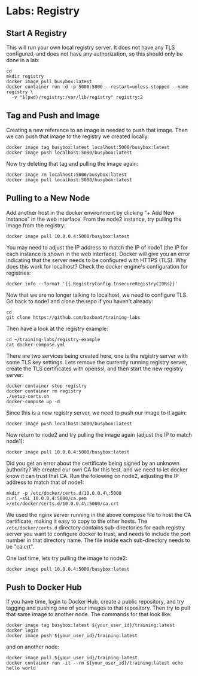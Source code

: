 # Labs: Registry

## Start A Registry

This will run your own local registry server. It does not have any TLS
configured, and does not have any authorization, so this should only
be done in a lab:

```
cd
mkdir registry
docker image pull busybox:latest
docker container run -d -p 5000:5000 --restart=unless-stopped --name registry \
  -v "$(pwd)/registry:/var/lib/registry" registry:2
```

## Tag and Push and Image

Creating a new reference to an image is needed to push that image. Then we can
push that image to the registry we created locally:

```
docker image tag busybox:latest localhost:5000/busybox:latest
docker image push localhost:5000/busybox:latest
```

Now try deleting that tag and pulling the image again:

```
docker image rm localhost:5000/busybox:latest
docker image pull localhost:5000/busybox:latest
```

## Pulling to a New Node

Add another host in the docker environment by clicking "+ Add New Instance" in
the web interface. From the node2 instance, try pulling the image from the 
registry:

```
docker image pull 10.0.0.4:5000/busybox:latest
```

You may need to adjust the IP address to match the IP of node1 (the IP for
each instance is shown in the web interface). Docker will give you an error
indicating that the server needs to be configured with HTTPS (TLS). Why does
this work for localhost? Check the docker engine's configuration for 
registries:

```
docker info --format '{{.RegistryConfig.InsecureRegistryCIDRs}}'
```

Now that we are no longer talking to localhost, we need to configure TLS. Go 
back to node1 and clone the repo if you haven't already:

```
cd
git clone https://github.com/boxboat/training-labs
```

Then have a look at the registry example:

```
cd ~/training-labs/registry-example
cat docker-compose.yml
```

There are two services being created here, one is the registry server with some
TLS key settings. Lets remove the currently running registry server, create
the TLS certificates with openssl, and then start the new registry server:

```
docker container stop registry
docker container rm registry
./setup-certs.sh
docker-compose up -d
```

Since this is a new registry server, we need to push our image to it again:

```
docker image push localhost:5000/busybox:latest
```

Now return to node2 and try pulling the image again (adjust the IP to match
node1):

```
docker image pull 10.0.0.4:5000/busybox:latest
```

Did you get an error about the certificate being signed by an unknown 
authority? We created our own CA for this test, and we need to let docker
know it can trust that CA. Run the following on node2, adjusting the IP address
to match that of node1:

```
mkdir -p /etc/docker/certs.d/10.0.0.4\:5000
curl -sSL 10.0.0.4:5080/ca.pem >/etc/docker/certs.d/10.0.0.4\:5000/ca.crt
```

We used the nginx server running in the above compose file to host the CA
certificate, making it easy to copy to the other hosts. The 
`/etc/docker/certs.d` directory contains sub-directories for each registry
server you want to configure docker to trust, and needs to include the port
number in that directory name. The file inside each sub-directory needs to be
"ca.crt".

One last time, lets try pulling the image to node2:

```
docker image pull 10.0.0.4:5000/busybox:latest
```

## Push to Docker Hub

If you have time, login to Docker Hub, create a public repository, and try
tagging and pushing one of your images to that repository. Then try to
pull that same image to another node. The commands for that look like:

```
docker image tag busybox:latest ${your_user_id}/training:latest
docker login
docker image push ${your_user_id}/training:latest
```

and on another node:

```
docker image pull ${your_user_id}/training:latest
docker container run -it --rm ${your_user_id}/training:latest echo hello world
```

